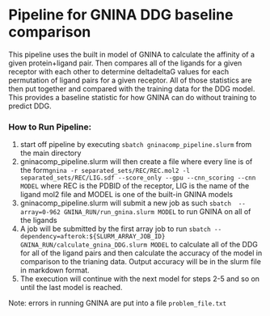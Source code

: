 # Pipeline for GNINA DDG baseline comparison
This pipeline uses the built in model of GNINA to calculate the affinity of a given protein+ligand pair. Then compares all of the ligands for a given receptor with each other to determine deltadeltaG values for each permutation of ligand pairs for a given receptor. All of those statistics are then put together and compared with the training data for the DDG model. This provides a baseline statistic for how GNINA can do without training to predict DDG.
### How to Run Pipeline:
1. start off pipeline by executing `sbatch gninacomp_pipeline.slurm` from the main directory
2. gninacomp\_pipeline.slurm will then create a file where every line is of the form`gnina -r separated_sets/REC/REC.mol2 -l separated_sets/REC/LIG.sdf --score_only --gpu --cnn_scoring --cnn MODEL` where REC is the PDBID of the receptor, LIG is the name of the ligand mol2 file and MODEL is one of the built-in GNINA models
3. gninacomp\_pipeline.slurm will submit a new job as such `sbatch  --array=0-962 GNINA_RUN/run_gnina.slurm MODEL` to run GNINA on all of the ligands
4. A job will be submitted by the first array job to run `sbatch --dependency=afterok:${SLURM_ARRAY_JOB_ID} GNINA_RUN/calculate_gnina_DDG.slurm MODEL` to calculate all of the DDG for all of the ligand pairs and then calculate the accuracy of the model in comparison to the trianing data. Output accuracy will be in the slurm file in markdown format.
5. The execution will continue with the next model for steps 2-5 and so on until the last model is reached.


Note: errors in running GNINA are put into a file `problem_file.txt`
